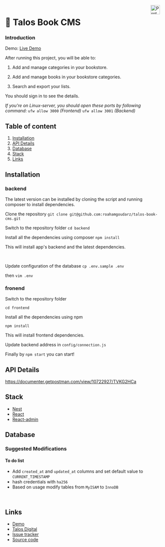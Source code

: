 
<a  href="https://www.talosdigital.com/" style="background:#000;display:block;">

<img  src="https://www.talosdigital.com/wp-content/themes/TalosWeb/assets/img/logo-talos-negative.svg"  alt="Prototype logo"  title="Talos Digiral"  align="right"  height="30"  />

</a>

  

# 📖 Talos Book CMS


### Introduction

  
Demo: [Live Demo](http://94.237.84.11:3000/)

After running this project, you will be able to:

  
1. Add and manage categories in your bookstore.

2. Add and manage books in your bookstore categories.

3. Search and export your lists.

You should sign in to see the details.


  *If you're on Linux-server, you should open these ports by following command:*
  `ufw allow 3000` *(Frontend)*
  `ufw allow 3001` *(Backend)*
  

## Table of content

  

1. [Installation](#installation)
2. [API Details](#API-Details)
3. [Database](#database)
4. [Stack](#Stack)
5. [Links](#links)

  

  

## Installation

### backend

The latest version can be installed by cloning the script and running composer to install dependencies.

  
Clone the repository
`git clone git@github.com:roahamgoudarz/talos-book-cms.git`


Switch to the repository folder
`cd backend`

 
Install all the dependencies using composer
`npm install`

This will install app's backend and the latest dependencies.

<br>

Update configuration of the database
`cp .env.sample .env`

then
`vim .env`


### fronend

Switch to the repository folder

`cd frontend`

 
Install all the dependencies using npm

 
`npm install`

This will install frontend dependencies.

Update backend address in
`config/connection.js`

Finally by `npm start` you can start!


## API Details
https://documenter.getpostman.com/view/10722927/TVKG2HCa


## Stack

 - [Nest](https://github.com/nestjs/nest)
 - [React](https://github.com/facebook/react)
 - [React-admin](https://github.com/marmelab/react-admin)

  
  
## Database

  ### Suggested Modifications

  #### To do list

 - Add `created_at` and `updated_at` columns and set default value to `CURRENT_TIMESTAMP`
 - hash credentials with `ha256`
- Based on usage modify tables from `MyISAM` to `InnoDB`
<br>

## Links

  
  

*  [Demo](http://94.237.84.11:3000/)
*  [Talos Digital](https://www.talosdigital.com/)
*  [Issue tracker](https://github.com/roahamgoudarz/talos-book-cms/issues)
*  [Source code](https://github.com/roahamgoudarz/talos-book-cms)